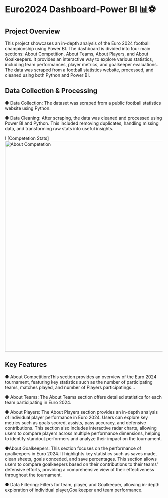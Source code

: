 # Euro2024 Dashboard-Power BI 📊⚽
## Project Overview
This project showcases an in-depth analysis of the Euro 2024 football championship using Power BI. The dashboard is divided into four main sections: About Competition, About Teams, About Players, and About Goalkeepers. It provides an interactive way to explore various statistics, including team performances, player metrics, and goalkeeper evaluations. The data was scraped from a football statistics website, processed, and cleaned using both Python and Power BI.
## Data Collection & Processing
● Data Collection: The dataset was scraped from a public football statistics website using Python.

● Data Cleaning: After scraping, the data was cleaned and processed using Power BI and Python. This included removing duplicates, handling missing data, and transforming raw stats into useful insights.

! [Competetion Stats]<img width="671" alt="About Competetion" src="https://github.com/user-attachments/assets/636c9a8d-571c-48df-9231-5dc1052c8e4a">

## Key Features

● About Competition:This section provides an overview of the Euro 2024 tournament, featuring key statistics such as the number of participating teams, matches played, and number of Players participatings...

● About Teams: The About Teams section offers detailed statistics for each team participating in Euro 2024.

● About Players: The About Players section provides an in-depth analysis of individual player performance in Euro 2024. Users can explore key metrics such as goals scored, assists, pass accuracy, and defensive contributions. This section also includes interactive radar charts, allowing users to compare players across multiple performance dimensions, helping to identify standout performers and analyze their impact on the tournament.

●About Goalkeepers: This section focuses on the performance of goalkeepers in Euro 2024. It highlights key statistics such as saves made, clean sheets, goals conceded, and save percentages. This section allows users to compare goalkeepers based on their contributions to their teams' defensive efforts, providing a comprehensive view of their effectiveness throughout the tournament.

● Data Filtering: Filters for team, player, and Goalkeeper, allowing in-depth exploration of individual player,Goalkeeper and team performance.
